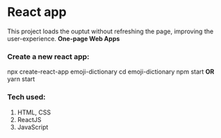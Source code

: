 # React app

This project loads the ouptut without refreshing the page, improving the user-experience. 
<b>One-page Web Apps</b>

### Create a new react app:
npx create-react-app emoji-dictionary
cd emoji-dictionary
npm start <b>OR</b> yarn start

### Tech used:
<ol>
<li>HTML, CSS</li>
<li>ReactJS</li>
<li>JavaScript</li>
</ol>